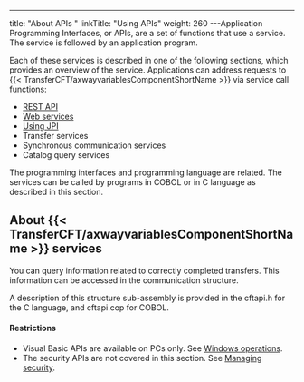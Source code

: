 ---
title: "About APIs "
linkTitle: "Using APIs"
weight: 260
---Application Programming Interfaces, or APIs, are a set of functions
that use a service. The service is followed by an application program.

Each of these services is described in one of the following sections, which provides an overview
of the service. Applications can address requests to {{< TransferCFT/axwayvariablesComponentShortName  >}} via
service call functions:

* [REST API](api_intro)
* [Web services](../../cft_intro_install/about_this_document_ibmi/using_apis/about_web_services)
* [Using JPI](../../cft_intro_install/about_this_document_ibmi/using_apis/java_api)
* Transfer
    services
* Synchronous
    communication services
* Catalog
    query services

The programming interfaces and programming language are related. The
services can be called by programs in COBOL or in C language as described in this section.

<span id="About_CFT_Services"></span>

## About {{< TransferCFT/axwayvariablesComponentShortName  >}} services

You can query information related to correctly completed transfers.
This information can be accessed in the communication structure.

A description
of this structure sub-assembly is provided in the cftapi.h
for the C language, and cftapi.cop
for COBOL.

#### Restrictions

* Visual Basic APIs are available on PCs
    only. See [Windows
    operations](../../cft_intro_install/windows_install_start_here).
* The security APIs are not covered in this section. See [Managing
    security]().
